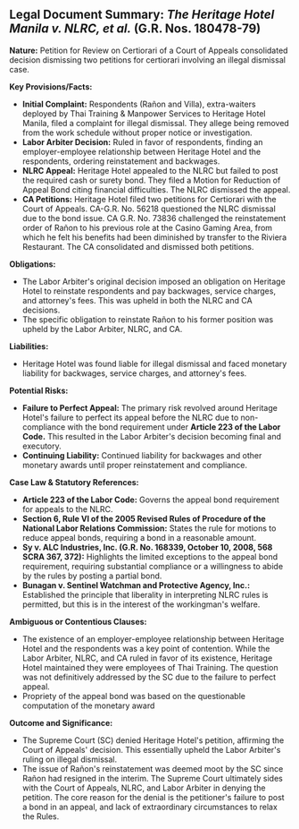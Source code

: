 ## Legal Document Summary: *The Heritage Hotel Manila v. NLRC, et al.* (G.R. Nos. 180478-79)

**Nature:** Petition for Review on Certiorari of a Court of Appeals consolidated decision dismissing two petitions for certiorari involving an illegal dismissal case.

**Key Provisions/Facts:**

*   **Initial Complaint:** Respondents (Rañon and Villa), extra-waiters deployed by Thai Training & Manpower Services to Heritage Hotel Manila, filed a complaint for illegal dismissal. They allege being removed from the work schedule without proper notice or investigation.
*   **Labor Arbiter Decision:** Ruled in favor of respondents, finding an employer-employee relationship between Heritage Hotel and the respondents, ordering reinstatement and backwages.
*   **NLRC Appeal:** Heritage Hotel appealed to the NLRC but failed to post the required cash or surety bond. They filed a Motion for Reduction of Appeal Bond citing financial difficulties. The NLRC dismissed the appeal.
*   **CA Petitions:** Heritage Hotel filed two petitions for Certiorari with the Court of Appeals. CA-G.R. No. 56218 questioned the NLRC dismissal due to the bond issue. CA G.R. No. 73836 challenged the reinstatement order of Rañon to his previous role at the Casino Gaming Area, from which he felt his benefits had been diminished by transfer to the Riviera Restaurant. The CA consolidated and dismissed both petitions.

**Obligations:**

*   The Labor Arbiter's original decision imposed an obligation on Heritage Hotel to reinstate respondents and pay backwages, service charges, and attorney's fees. This was upheld in both the NLRC and CA decisions.
*   The specific obligation to reinstate Rañon to his former position was upheld by the Labor Arbiter, NLRC, and CA.

**Liabilities:**

*   Heritage Hotel was found liable for illegal dismissal and faced monetary liability for backwages, service charges, and attorney's fees.

**Potential Risks:**

*   **Failure to Perfect Appeal:** The primary risk revolved around Heritage Hotel's failure to perfect its appeal before the NLRC due to non-compliance with the bond requirement under **Article 223 of the Labor Code.** This resulted in the Labor Arbiter's decision becoming final and executory.
*   **Continuing Liability:** Continued liability for backwages and other monetary awards until proper reinstatement and compliance.

**Case Law & Statutory References:**

*   **Article 223 of the Labor Code:** Governs the appeal bond requirement for appeals to the NLRC.
*   **Section 6, Rule VI of the 2005 Revised Rules of Procedure of the National Labor Relations Commission:** States the rule for motions to reduce appeal bonds, requiring a bond in a reasonable amount.
*   **Sy v. ALC Industries, Inc. (G.R. No. 168339, October 10, 2008, 568 SCRA 367, 372):** Highlights the limited exceptions to the appeal bond requirement, requiring substantial compliance or a willingness to abide by the rules by posting a partial bond.
*   **Bunagan v. Sentinel Watchman and Protective Agency, Inc.:** Established the principle that liberality in interpreting NLRC rules is permitted, but this is in the interest of the workingman's welfare.

**Ambiguous or Contentious Clauses:**

*   The existence of an employer-employee relationship between Heritage Hotel and the respondents was a key point of contention. While the Labor Arbiter, NLRC, and CA ruled in favor of its existence, Heritage Hotel maintained they were employees of Thai Training. The question was not definitively addressed by the SC due to the failure to perfect appeal.
*   Propriety of the appeal bond was based on the questionable computation of the monetary award

**Outcome and Significance:**

*   The Supreme Court (SC) denied Heritage Hotel's petition, affirming the Court of Appeals' decision. This essentially upheld the Labor Arbiter's ruling on illegal dismissal.
*   The issue of Rañon's reinstatement was deemed moot by the SC since Rañon had resigned in the interim. The Supreme Court ultimately sides with the Court of Appeals, NLRC, and Labor Arbiter in denying the petition. The core reason for the denial is the petitioner's failure to post a bond in an appeal, and lack of extraordinary circumstances to relax the Rules.

